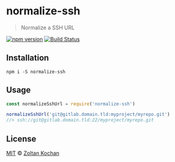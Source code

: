 # normalize-ssh

> Normalize a SSH URL

[![npm version](https://img.shields.io/npm/v/normalize-ssh.svg)](https://www.npmjs.com/package/normalize-ssh) [![Build Status](https://img.shields.io/travis/zkochan/normalize-ssh/master.svg)](https://travis-ci.org/zkochan/normalize-ssh)

## Installation

```
npm i -S normalize-ssh
```

## Usage

```js
const normalizeSshUrl = require('normalize-ssh')

normalizeSshUrl('git@gitlab.domain.tld:myproject/myrepo.git')
//> ssh://git@gitlab.domain.tld:22/myproject/myrepo.git
```

## License

[MIT](LICENSE) © [Zoltan Kochan](http://kochan.io)
